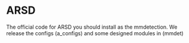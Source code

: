 # ARSD
The official code for ARSD
you should install as the mmdetection.
We release the configs (a_configs) and some designed modules in (mmdet)
